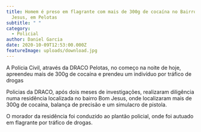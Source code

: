 ```yaml
---
title: Homem é preso em flagrante com mais de 300g de cocaína no Bairro Bom
  Jesus, em Pelotas
subtitle: " "
category:
  - Policial
author: Daniel Garcia
date: 2020-10-09T12:53:00.000Z
featureImage: uploads/download.jpg
---
```



A Polícia Civil, através da DRACO Pelotas, no começo na noite de hoje, apreendeu mais de 300g de cocaína e prendeu um indivíduo por tráfico de drogas

Policias da DRACO, após dois meses de investigações, realizaram diligência numa residência localizada no bairro Bom Jesus, onde localizaram mais de 300g de cocaína, balança de precisão e um simulacro de pistola.

O morador da residência foi conduzido ao plantão policial, onde foi autuado em flagrante por tráfico de drogas.
